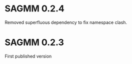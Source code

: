 # SAGMM 0.2.4

Removed superfluous dependency to fix namespace clash.

# SAGMM 0.2.3

First published version


